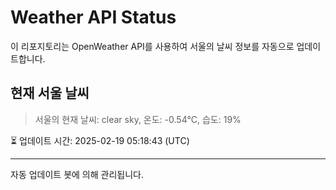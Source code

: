 
# Weather API Status

이 리포지토리는 OpenWeather API를 사용하여 서울의 날씨 정보를 자동으로 업데이트합니다.

## 현재 서울 날씨
> 서울의 현재 날씨: clear sky, 온도: -0.54°C, 습도: 19%

⏳ 업데이트 시간: 2025-02-19 05:18:43 (UTC)

---
자동 업데이트 봇에 의해 관리됩니다.
